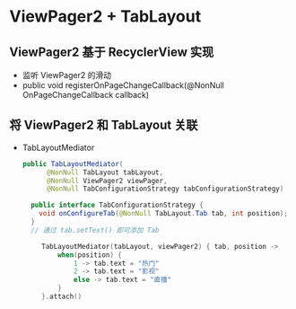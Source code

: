# ViewPager2 + TabLayout

## ViewPager2 基于 RecyclerView 实现

* 监听 ViewPager2 的滑动
* public void registerOnPageChangeCallback(@NonNull OnPageChangeCallback callback)

## 将 ViewPager2 和 TabLayout 关联
* TabLayoutMediator
    ```java
    public TabLayoutMediator(
          @NonNull TabLayout tabLayout,
          @NonNull ViewPager2 viewPager,
          @NonNull TabConfigurationStrategy tabConfigurationStrategy)

      public interface TabConfigurationStrategy {
        void onConfigureTab(@NonNull TabLayout.Tab tab, int position);
      }
      // 通过 tab.setText() 即可添加 Tab
    ```

```kotlin
        TabLayoutMediator(tabLayout, viewPager2) { tab, position ->
            when(position) {
                1 -> tab.text = "热门"
                2 -> tab.text = "影视"
                else -> tab.text = "直播"
            }
        }.attach()
```
